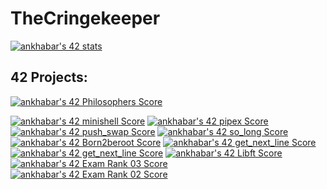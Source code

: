 # TheCringekeeper

[![ankhabar's 42 stats](https://badge42.vercel.app/api/v2/clfuo3if4001108l4hyh8vu4g/stats?cursusId=21&coalitionId=48)](https://github.com/JaeSeoKim/badge42)

## 42 Projects:

[![ankhabar's 42 Philosophers Score](https://badge42.vercel.app/api/v2/clfuo3if4001108l4hyh8vu4g/project/3027341)](https://github.com/JaeSeoKim/badge42)

[![ankhabar's 42 minishell Score](https://badge42.vercel.app/api/v2/clfuo3if4001108l4hyh8vu4g/project/2963948)](https://github.com/JaeSeoKim/badge42)
[![ankhabar's 42 pipex Score](https://badge42.vercel.app/api/v2/clfuo3if4001108l4hyh8vu4g/project/2935594)](https://github.com/JaeSeoKim/badge42)
[![ankhabar's 42 push_swap Score](https://badge42.vercel.app/api/v2/clfuo3if4001108l4hyh8vu4g/project/2943624)](https://github.com/JaeSeoKim/badge42)
[![ankhabar's 42 so_long Score](https://badge42.vercel.app/api/v2/clfuo3if4001108l4hyh8vu4g/project/2912395)](https://github.com/JaeSeoKim/badge42)
[![ankhabar's 42 Born2beroot Score](https://badge42.vercel.app/api/v2/clfuo3if4001108l4hyh8vu4g/project/2903757)](https://github.com/JaeSeoKim/badge42)
[![ankhabar's 42 get_next_line Score](https://badge42.vercel.app/api/v2/clfuo3if4001108l4hyh8vu4g/project/2893194)](https://github.com/JaeSeoKim/badge42)
[![ankhabar's 42 get_next_line Score](https://badge42.vercel.app/api/v2/clfuo3if4001108l4hyh8vu4g/project/2893194)](https://github.com/JaeSeoKim/badge42)
[![ankhabar's 42 Libft Score](https://badge42.vercel.app/api/v2/clfuo3if4001108l4hyh8vu4g/project/2872829)](https://github.com/JaeSeoKim/badge42)
[![ankhabar's 42 Exam Rank 03 Score](https://badge42.vercel.app/api/v2/clfuo3if4001108l4hyh8vu4g/project/3036982)](https://github.com/JaeSeoKim/badge42)
[![ankhabar's 42 Exam Rank 02 Score](https://badge42.vercel.app/api/v2/clfuo3if4001108l4hyh8vu4g/project/2948280)](https://github.com/JaeSeoKim/badge42)
